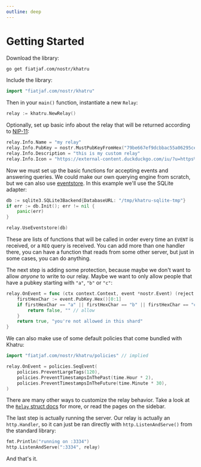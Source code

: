 ```yaml
---
outline: deep
---
```


# Getting Started

Download the library:

```bash
go get fiatjaf.com/nostr/khatru
```

Include the library:

```go
import "fiatjaf.com/nostr/khatru"
```

Then in your `main()` function, instantiate a new `Relay`:

```go
relay := khatru.NewRelay()
```

Optionally, set up basic info about the relay that will be returned according to [NIP-11](https://nips.nostr.com/11):

```go
relay.Info.Name = "my relay"
relay.Info.PubKey = nostr.MustPubKeyFromHex("79be667ef9dcbbac55a06295ce870b07029bfcdb2dce28d959f2815b16f81798")
relay.Info.Description = "this is my custom relay"
relay.Info.Icon = "https://external-content.duckduckgo.com/iu/?u=https%3A%2F%2Fliquipedia.net%2Fcommons%2Fimages%2F3%2F35%2FSCProbe.jpg&f=1&nofb=1&ipt=0cbbfef25bce41da63d910e86c3c343e6c3b9d63194ca9755351bb7c2efa3359&ipo=images"
```

Now we must set up the basic functions for accepting events and answering queries. We could make our own querying engine from scratch, but we can also use [eventstore](https://fiatjaf.com/nostr/eventstore). In this example we'll use the SQLite adapter:

```go
db := sqlite3.SQLite3Backend{DatabaseURL: "/tmp/khatru-sqlite-tmp"}
if err := db.Init(); err != nil {
	panic(err)
}

relay.UseEventstore(db)
```

These are lists of functions that will be called in order every time an `EVENT` is received, or a `REQ` query is received. You can add more than one handler there, you can have a function that reads from some other server, but just in some cases, you can do anything.

The next step is adding some protection, because maybe we don't want to allow _anyone_ to write to our relay. Maybe we want to only allow people that have a pubkey starting with `"a"`, `"b"` or `"c"`:

```go
relay.OnEvent = func (ctx context.Context, event *nostr.Event) (reject bool, msg string) {
	firstHexChar := event.PubKey.Hex()[0:1]
	if firstHexChar == "a" || firstHexChar == "b" || firstHexChar == "c" {
		return false, "" // allow
	}
	return true, "you're not allowed in this shard"
}
```

We can also make use of some default policies that come bundled with Khatru:

```go
import "fiatjaf.com/nostr/khatru/policies" // implied

relay.OnEvent = policies.SeqEvent(
	policies.PreventLargeTags(120),
	policies.PreventTimestampsInThePast(time.Hour * 2),
	policies.PreventTimestampsInTheFuture(time.Minute * 30),
)
```

There are many other ways to customize the relay behavior. Take a look at the [`Relay` struct docs](https://pkg.go.dev/fiatjaf.com/nostr/khatru#Relay) for more, or read the pages on the sidebar.

The last step is actually running the server. Our relay is actually an `http.Handler`, so it can just be ran directly with `http.ListenAndServe()` from the standard library:

```go
fmt.Println("running on :3334")
http.ListenAndServe(":3334", relay)
```

And that's it.
